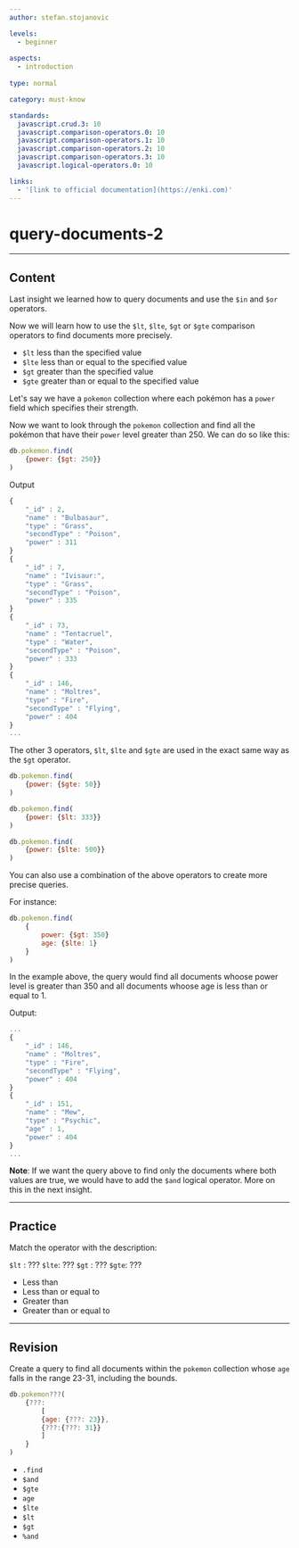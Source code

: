 ```yaml
---
author: stefan.stojanovic

levels:
  - beginner
  
aspects:
  - introduction
    
type: normal

category: must-know

standards:
  javascript.crud.3: 10
  javascript.comparison-operators.0: 10
  javascript.comparison-operators.1: 10
  javascript.comparison-operators.2: 10
  javascript.comparison-operators.3: 10
  javascript.logical-operators.0: 10

links:
  - '[link to official documentation](https://enki.com)'
---
```

# query-documents-2
---
## Content

Last insight we learned how to query documents and use the `$in` and `$or` operators.

Now we will learn how to use the `$lt`, `$lte`, `$gt` or `$gte` comparison operators to find documents more precisely.

- `$lt` less than the specified value
- `$lte` less than or equal to the specified value
- `$gt` greater than the specified value
- `$gte` greater than or equal to the specified value

Let's say we have a `pokemon` collection where each pokémon has a `power` field which specifies their strength.

Now we want to look through the `pokemon` collection and find all the pokémon that have their `power` level greater than 250. We can do so like this:

```javascript
db.pokemon.find(
    {power: {$gt: 250}}
)
```
Output
```javascript
{
    "_id" : 2,
    "name" : "Bulbasaur", 
    "type" : "Grass", 
    "secondType" : "Poison", 
    "power" : 311 
}
{ 
    "_id" : 7, 
    "name" : "Ivisaur:",
    "type" : "Grass", 
    "secondType" : "Poison", 
    "power" : 335 
}
{ 
    "_id" : 73, 
    "name" : "Tentacruel", 
    "type" : "Water", 
    "secondType" : "Poison", 
    "power" : 333 
}
{ 
    "_id" : 146, 
    "name" : "Moltres", 
    "type" : "Fire", 
    "secondType" : "Flying", 
    "power" : 404 
}
...
```

The other 3 operators, `$lt`, `$lte` and `$gte` are used in the exact same way as the `$gt` operator.

```javascript
db.pokemon.find(
    {power: {$gte: 50}}
)
```

```javascript
db.pokemon.find(
    {power: {$lt: 333}}
)
```
```javascript
db.pokemon.find(
    {power: {$lte: 500}}
)
```

You can also use a combination of the above operators to create more precise queries. 

For instance:
```javascript
db.pokemon.find(
    {
        power: {$gt: 350}
        age: {$lte: 1}
    }
)
```
In the example above, the query would find all documents whoose power level is greater than 350 and all documents whoose age is less than or equal to 1.

Output:
```javascript
...
{ 
    "_id" : 146, 
    "name" : "Moltres", 
    "type" : "Fire", 
    "secondType" : "Flying", 
    "power" : 404 
}
{ 
    "_id" : 151, 
    "name" : "Mew", 
    "type" : "Psychic", 
    "age" : 1, 
    "power" : 404 
}
...
```

**Note**: If we want the query above to find only the documents where both values are true, we would have to add the `$and` logical operator. More on this in the next insight.

---
## Practice

Match the operator with the description:

`$lt` : ???
`$lte`: ??? 
`$gt` : ???
`$gte`: ???

* Less than 
* Less than or equal to 
* Greater than 
* Greater than or equal to

---
## Revision

Create a query to find all documents within the `pokemon` collection whose `age` falls in the range 23-31, including the bounds.

```javascript
db.pokemon???(
    {???: 
        [
        {age: {???: 23}},
        {???:{???: 31}}
        ]
    }
)
```

* `.find`
* `$and`
* `$gte`
* `age`
* `$lte`
* `$lt`
* `$gt`
* `%and`
